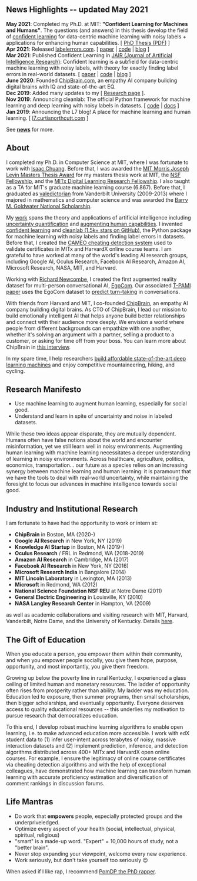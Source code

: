 <h2> News Highlights -- <span>updated May 2021</span></h2>
<!-- My [research](md/research.md) will be added soon. -->

**May 2021**: Completed my Ph.D. at MIT: <b>"Confident Learning for Machines and Humans"</b>. The questions (and answers) in this thesis develop the field of [confident learning](https://l7.curtisnorthcutt.com/confident-learning) for data-centric machine learning with noisy labels + applications for enhancing human capabilities. [ [PhD Thesis (PDF)](https://www.curtisnorthcutt.com/resources/pdf/northcutt-confident-learning-for-machines-and-humans.pdf) ] <br>
**Apr 2021**: Released [labelerrors.com](https://labelerrors.com/). [ [paper](https://arxiv.org/abs/1911.00068) | [code](https://github.com/cgnorthcutt/cleanlab) | [blog](https://l7.curtisnorthcutt.com/confident-learning) ] <br>
**Mar 2021**: Published Confident Learning in [JAIR (Journal of Artificial Intelligence Research)](https://www.jair.org/index.php/jair/article/view/12125): Confident learning is a subfield for data-centric machine learning with noisy labels, with theory for exactly finding label errors in real-world datasets. [ [paper](https://arxiv.org/abs/1911.00068) | [code](https://github.com/cgnorthcutt/cleanlab) | [blog](https://l7.curtisnorthcutt.com/confident-learning) ] <br>
**June 2020**: Founded [ChipBrain.com](https://www.chipbrain.com), an empathy AI company building digital brains with IQ and state-of-the-art EQ. <br>
**Dec 2019**: Added many updates to my [ [Research page](/md/research.html) ]. <br>
**Nov 2019**: Announcing cleanlab: The official Python framework for machine learning and deep learning with noisy labels in datasets. [ [code](https://github.com/cgnorthcutt/cleanlab) | [docs](https://l7.curtisnorthcutt.com/cleanlab-python-package) ] <br>
**Jan 2019**: Announcing the L7 blog! A place for machine learning and human learning. [ [l7.curtisnorthcutt.com](https://l7.curtisnorthcutt.com) ] <br>

See **[news](md/news.md)** for more. 

## About

I completed my Ph.D. in Computer Science at MIT, where I was fortunate to work with [Isaac Chuang](https://web.mit.edu/physics/people/faculty/chuang_isaac.html). Before that, I was awarded the [MIT Morris Joseph Levin Masters Thesis Award](http://18.9.44.118/institute-awards/2015-2016-awards/electrical-engineering-and-computer-science) for my masters thesis work at MIT, the [NSF Fellowship](https://www.fastlane.nsf.gov/grfp/AwardeeList.do?method=loadAwardeeList), and the [MITx Digital Learning Research Fellowship](https://odl.mit.edu/about/our-team/curtis-northcutt). I also taught as a TA for MIT's graduate machine learning course (6.867). Before that, I graduated as [valedictorian](http://news.vanderbilt.edu/2013/05/founders-medalists/) from Vanderbilt University (2009-2013) where I majored in mathematics and computer science and was awarded the [Barry M. Goldwater National Scholarship](http://act.org/goldwater/sch-2012.html).

My [work](https://scholar.google.com/citations?user=awRyuUYAAAAJ&hl) spans the theory and applications of artificial intelligence including [uncertainty quantification](https://l7.curtisnorthcutt.com/confident-learning) and [augmenting human capabilities](https://arxiv.org/abs/1508.05699). I invented [confident learning](https://arxiv.org/pdf/1911.00068.pdf) and [cleanlab (1.5k+ stars on GitHub)](https://github.com/cgnorthcutt/cleanlab), the Python package for machine learning with noisy labels and finding label errors in datasets. Before that, I created the [CAMEO cheating detection system](https://www.insidehighered.com/news/2015/08/26/harvard-mit-researchers-find-mooc-learners-using-multiple-accounts-cheat) used to validate certificates in MITx and HarvardX online course teams. I am grateful to have worked at many of the world's leading AI research groups, including Google AI, Oculus Research, Facebook AI Research, Amazon AI, Microsoft Research, NASA, MIT, and Harvard.


Working with [Richard Newcombe](https://scholar.google.com/citations?user=MhowvPkAAAAJ&hl=fr), I created the first augmented reality dataset for multi-person conversational AI, [EgoCom](https://github.com/facebookresearch/EgoCom-Dataset). Our associated [T-PAMI paper](https://ieeexplore.ieee.org/document/9200754) uses the EgoCom dataset to [predict turn-taking](https://github.com/facebookresearch/EgoCom-Dataset/tree/main/paper_experiments_work_log/turntaking) in conversations.

With friends from Harvard and MIT, I co-founded [ChipBrain](https://chipbrain.com/), an empathy AI company building digital brains. As CTO of ChipBrain, I lead our mission to build emotionally intelligent AI that helps anyone build better relationships and connect with their audience more deeply. We envision a world where people from different backgrounds can empathize with one another, whether it's solving an argument with a partner, selling a product to a customer, or asking for time off from your boss. You can learn more about ChipBrain in [this interview](https://www.kingscrowd.com/founder-profile-chipbrain-lisa-vo-curtis-northcutt/).

In my spare time, I help researchers [build affordable state-of-the-art deep learning machines](https://l7.curtisnorthcutt.com/the-best-4-gpu-deep-learning-rig) and enjoy competitive mountaineering, hiking, and cycling.


## Research Manifesto

* Use machine learning to augment human learning, especially for social good.
* Understand and learn in spite of uncertainty and noise in labeled datasets.

While these two ideas appear disparate, they are mutually dependent. Humans often have false notions about the world and encounter misinformation, yet we still learn well in noisy environments. Augmenting human learning with machine learning necessitates a deeper understanding of learning in noisy environments. Across healthcare, agriculture, politics, economics, transportation... our future as a species relies on an increasing synergy between machine learning and human learning: it is paramount that we have the tools to deal with real-world uncertainty, while maintaining the foresight to focus our advances in machine intelligence towards social good.

## Industry and Institutional Research

 I am fortunate to have had the opportunity to work or intern at:
 
 * **ChipBrain** in Boston, MA (2020-)
 * **Google AI Research** in New York, NY (2019)
 * **Knowledge AI Startup** in Boston, MA (2019-)
 * **Oculus Research** / FRL in Redmond, WA (2018-2019)
 * **Amazon AI Research** in Cambridge, MA (2017)
 * **Facebook AI Research** in New York, NY (2016)
 * **Microsoft Research India** in Bangalore (2014) 
 * **MIT Lincoln Laboratory** in Lexington, MA (2013)
 * **Microsoft** in Redmond, WA (2012)
 * **National Science Foundation NSF REU** at Notre Dame (2011)
 * **General Electric Engineering** in Louisville, KY (2010)
 * **NASA Langley Research Center** in Hampton, VA (2009)
 
 as well as academic collaborations and visiting research with MIT, Harvard, Vanderbilt, Notre Dame, and the University of Kentucky. Details [here](/resources/pdf/cv.pdf).

## The Gift of Education

When you educate a person, you empower them within their community, and when you empower people socially, you give them hope, purpose, opportunity, and most importantly, you give them freedom.

Growing up below the poverty line in rural Kentucky, I experienced a glass ceiling of limited human and monetary resources. The ladder of opportunity often rises from prosperity rather than ability. My ladder was my education. Education led to exposure, then summer programs, then small scholarships, then bigger scholarships, and eventually opportunity. Everyone deserves access to quality educational resources -- this underlies my motivation to pursue research that democratizes education. 

To this end, I develop robust machine learning algorithms to enable open learning, i.e. to make advanced education more accessible. I work with edX student data to (1) infer user-intent across terabytes of noisy, massive interaction datasets and (2) implement prediction, inference, and detection algorithms distributed across 400+ MITx and HarvardX open online courses. For example, I ensure the legitimacy of online course certificates via cheating detection algorithms and with the help of exceptional colleagues, have demonstrated how machine learning can transform human learning with accurate proficiency estimation and diversification of comment rankings in discussion forums.

## Life Mantras

* Do work that **empowers** people, especially protected groups and the underpriveledged.
* Optimize every aspect of your health (social, intellectual, physical, spiritual, religious)
* "smart" is a made-up word. "Expert" = 10,000 hours of study, not a "better brain".
* Never stop expanding your viewpoint, welcome every new experience.
* Work seriously, but don't take yourself too seriously 😉

When asked if I like rap, I recommend [PomDP the PhD rapper](https://phdrapper.com).
